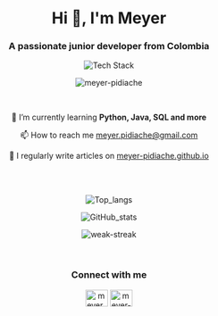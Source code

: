 <h1 align="center">Hi 👋, I'm Meyer</h1>
<h3 align="center">A passionate junior developer from Colombia <i class="flag flag-india"></i></h3>

<p align="center"> <img src="https://skillicons.dev/icons?i=bash,bootstrap,django,git,github,html,python" alt="Tech Stack" /> </p>

<p align="center"><img src="https://komarev.com/ghpvc/?username=meyer-pidiache&label=Profile%20views&color=0e75b6&style=flat" alt="meyer-pidiache" /> </p>
 <br>
<p align="center">🌱 I’m currently learning <b>Python, Java, SQL and more</b></p>
<p align="center">📫 How to reach me <a href='mailto:meyer.pidiache@gmail.com'>meyer.pidiache@gmail.com</a></p>
<p align="center">📝 I regularly write articles on <a href='https://meyer-pidiache.github.io'>meyer-pidiache.github.io</a></p>
 <br><br>
<p align="center" width="100%"><img src="https://github-readme-stats.vercel.app/api/top-langs/?username=meyer-pidiache&layout=compact&theme=radical&include_all_commits=true&count_private=true" alt="Top_langs" /></p>
<p align="center" width="100%"><img src="https://github-readme-stats.vercel.app/api?username=meyer-pidiache&show_icons=true&theme=radical&include_all_commits=true&count_private=true" alt="GitHub_stats" /></p>
<p align="center" width="100%"><img src="https://github-readme-streak-stats.herokuapp.com/?user=meyer-pidiache&theme=radical" alt="weak-streak" /></p>

<br>
<h3 align="center">Connect with me</h3>
  <p align="center">
    <a href="https://twitter.com/meyer_pidiache" target="blank"><img align="center" src="https://raw.githubusercontent.com/rahuldkjain/github-profile-readme-generator/master/src/images/icons/Social/twitter.svg" alt="meyer_pidiache" height="30" width="40" /></a>
    <a href="https://linkedin.com/in/meyer-pidiache" target="blank"><img align="center" src="https://raw.githubusercontent.com/rahuldkjain/github-profile-readme-generator/master/src/images/icons/Social/linked-in-alt.svg" alt="meyer-pidiache" height="30" width="40" /></a>
  </p>
 <br>
